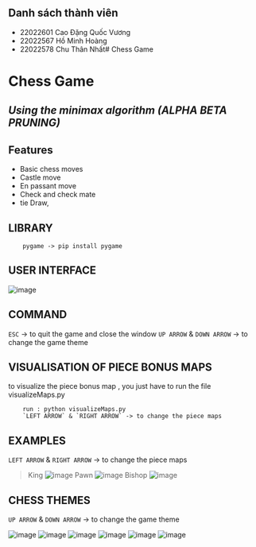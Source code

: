 ## Danh sách thành viên
- 22022601 Cao Đặng Quốc Vương
- 22022567 Hồ Minh Hoàng
- 22022578 Chu Thân Nhất# Chess Game

# Chess Game

## _Using the minimax algorithm (ALPHA BETA PRUNING)_ 

## Features

- Basic chess moves
- Castle move
- En passant move
- Check and check mate
- tie Draw,

## LIBRARY
```
    pygame -> pip install pygame
```

## USER INTERFACE
![image](https://github.com/vuong1304/Chess/assets/162092580/95e64dd8-1bc3-4fb6-81e0-5a7b273af688)


## COMMAND

`ESC` -> to quit the game and close the window
`UP ARROW` & `DOWN ARROW` -> to change the game theme

## VISUALISATION OF PIECE BONUS MAPS

to visualize the piece bonus map , you just have to run the file visualizeMaps.py
```
    run : python visualizeMaps.py
    `LEFT ARROW` & `RIGHT ARROW` -> to change the piece maps
```


## EXAMPLES

`LEFT ARROW` & `RIGHT ARROW` -> to change the piece maps

>King
![image](https://github.com/vuong1304/Chess/assets/162092580/c00bcdd4-c5a1-43a0-acf3-06b2df0ed97b)
>Pawn
![image](https://github.com/vuong1304/Chess/assets/162092580/9c6d34b6-cc74-4c8c-81d9-7dd26cae653b)
>Bishop
![image](https://github.com/vuong1304/Chess/assets/162092580/101a1892-24bf-4bb6-82ea-0b2e47f7a917)


## CHESS THEMES

`UP ARROW` & `DOWN ARROW` -> to change the game theme

![image](https://github.com/vuong1304/Chess/assets/162092580/09592d67-d284-42b2-aefa-a90233fc5326)
![image](https://github.com/vuong1304/Chess/assets/162092580/077c91f4-d2a4-46a2-83cb-452d40669c01)
![image](https://github.com/vuong1304/Chess/assets/162092580/035b326e-1bed-466b-bc52-24d5f144c6b2)
![image](https://github.com/vuong1304/Chess/assets/162092580/c12e294d-ab0e-4748-a6c3-27aa8cb0a163)
![image](https://github.com/vuong1304/Chess/assets/162092580/a1a1a258-8563-42cc-930c-52c865dc1e77)
![image](https://github.com/vuong1304/Chess/assets/162092580/98bf68a4-4268-46a8-af04-1b0173fe7ed8)





